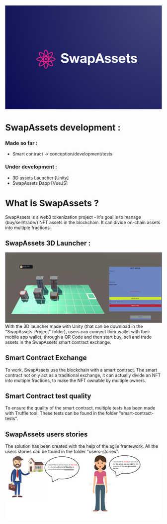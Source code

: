 ![SwapAssets Logo](Ressources/logo.png "SwapAssets Logo")

# SwapAssets development :
### Made so far :
  - Smart contract -> conception/development/tests

### Under development :
  - 3D assets Launcher [Unity]
  - SwapAssets Dapp [VueJS]

# What is SwapAssets ?
SwapAssets is a web3 tokenization project - it's goal is to manage (buy/sell/trade/) NFT assets in the blockchain. It can divide on-chain assets into multiple fractions.

## SwapAssets 3D Launcher :
![3D Launcher](Ressources/LauncherSwapAssets.png "SwapAssets Launcher")
With the 3D launcher made with Unity (that can be download in the "SwapAssets-Project" folder), users can connect their wallet with their mobile app wallet, through a QR Code and then start buy, sell and trade assets in the SwapAssets smart contract exchange.

## Smart Contract Exchange
To work, SwapAssets use the blockchain with a smart contract. The smart contract not only act as a traditional exchange, it can actually divide an NFT into multiple fractions, to make the NFT ownable by multiple owners.

## Smart Contract test quality
To ensure the quality of the smart contract, multiple tests has been made with Truffle tool. These tests can be found in the folder "smart-contract-tests".

## SwapAssets users stories
The solution has been created with the help of the agile framework. All the users stories can be found in the folder "users-stories".
![Users Stories](Ressources/solve.png "Example of users stories")

